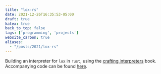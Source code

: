 ```yaml
---
title: "lox-rs"
date: 2021-12-26T16:35:53-05:00
draft: true
katex: true
back_to_top: false
tags: ['programming', 'projects']
website_carbon: true
aliases:
  - "/posts/2021/lox-rs"
---
```


Building an interpreter for `lox` in `rust`, using the [crafting interpreters](https://craftinginterpreters.com) book.
Accompanying code can be found [here](https://github.com/ihasdapie/lox-rs).











